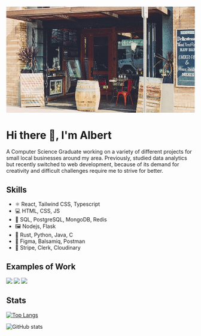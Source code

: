 ![](https://github.com/Alberyt/alberyt/blob/main/background.jfif)

# Hi there 👋, I'm Albert
A Computer Science Graduate working on a variety of different projects for small local businesses around my area. Previously, studied data analytics but recently switched to web development, because of its demand for creativity and difficult challenges require me to strive for better.

## Skills 
* ⚛️ React, Tailwind CSS, Typescript
* 💻 HTML, CSS, JS
* 💾 SQL, PostgreSQL, MongoDB, Redis
* 🖼️ Nodejs, Flask
* 🔣 Rust, Python, Java, C
* 🧰 Figma, Balsamiq, Postman
* 🦦 Stripe, Clerk, Cloudinary
  
## Examples of Work
<div class="display: flex; margin-left: 1.25rem; flex-direction: row; ">
  <img src="https://github.com/Alberyt/alberyt/blob/main/bottle-o.gif" width="250">
  <img src="https://github.com/Alberyt/alberyt/blob/main/vale.gif" width="250">
  <img src="https://github.com/Alberyt/alberyt/blob/main/dlitax.gif" width="250">
</div>


## Stats
[![Top Langs](https://github-readme-stats.vercel.app/api/top-langs/?username=alberyt)](https://github.com/anuraghazra/github-readme-stats)

![GitHub stats](https://github-readme-stats.vercel.app/api?username=alberyt&show_icons=true&count_private=true)  

